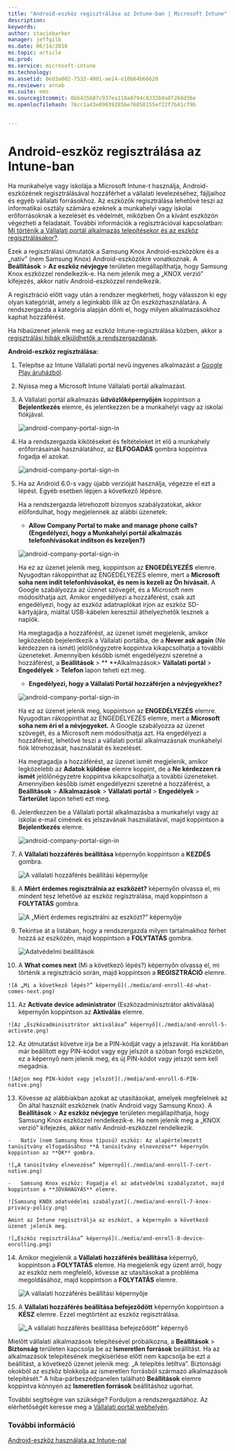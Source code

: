 ```yaml
---
title: "Android-eszköz regisztrálása az Intune-ban | Microsoft Intune"
description: 
keywords: 
author: staciebarker
manager: jeffgilb
ms.date: 06/14/2016
ms.topic: article
ms.prod: 
ms.service: microsoft-intune
ms.technology: 
ms.assetid: 0ed3a002-7533-4001-ae24-e10b64b66620
ms.reviewer: arnab
ms.suite: ems
ms.sourcegitcommit: 0bb435b87c937ea118a0794c8332b9a8f268d36e
ms.openlocfilehash: 76cc1a43e09039285be76858155ef22f7b41cf9b


---
```



# Android-eszköz regisztrálása az Intune-ban

Ha munkahelye vagy iskolája a Microsoft Intune-t használja, Android-eszközének regisztrálásával hozzáférhet a vállalati levelezéséhez, fájljaihoz és egyéb vállalati forrásokhoz. Az eszközök regisztrálása lehetővé teszi az informatikai osztály számára ezeknek a munkahelyi vagy iskolai erőforrásoknak a kezelését és védelmét, miközben Ön a kívánt eszközön végezheti a feladatait. További információk a regisztrációval kapcsolatban: [Mi történik a Vállalati portál alkalmazás telepítésekor és az eszköz regisztrálásakor?](what-happens-if-you-install-the-Company-Portal-app-and-enroll-your-device-in-intune-android.md).

Ezek a regisztrálási útmutatók a Samsung Knox Android-eszközökre és a „natív” (nem Samsung Knox) Android-eszközökre vonatkoznak. A **Beállítások** &gt; **Az eszköz névjegye** területen megállapíthatja, hogy Samsung Knox eszközzel rendelkezik-e. Ha nem jelenik meg a „KNOX verzió” kifejezés, akkor natív Android-eszközzel rendelkezik.

A regisztráció előtt vagy után a rendszer megkérheti, hogy válasszon ki egy olyan kategóriát, amely a leginkább illik az Ön eszközhasználatára. A rendszergazda a kategória alapján dönti el, hogy milyen alkalmazásokhoz kaphat hozzáférést.

Ha hibaüzenet jelenik meg az eszköz Intune-regisztrálása közben, akkor a [regisztrálási hibák elküldhetők a rendszergazdának](send-enrollment-errors-to-your-it-administrator-android.md).

**Android-eszköz regisztrálása:**

1.  Telepítse az Intune Vállalati portál nevű ingyenes alkalmazást a [Google Play áruházból](http://play.google.com/store/apps/details?id=com.microsoft.windowsintune.companyportal).

2.  Nyissa meg a Microsoft Intune Vállalati portál alkalmazást.

3.  A Vállalati portál alkalmazás **üdvözlőképernyőjén** koppintson a **Bejelentkezés** elemre, és jelentkezzen be a munkahelyi vagy az iskolai fiókjával.

    ![android-company-portal-sign-in](./media/and-enroll-0-welcome-screen.png)   

4.  Ha a rendszergazda kikötéseket és feltételeket írt elő a munkahely erőforrásainak használatához, az **ELFOGADÁS** gombra koppintva fogadja el azokat.

    ![android-company-portal-sign-in](./media/and-enroll-3-accept-terms.png)

5.  Ha az Android 6.0-s vagy újabb verzióját használja, végezze el ezt a lépést. Egyéb esetben lépjen a következő lépésre. 

    Ha a rendszergazda létrehozott bizonyos szabályzatokat, akkor előfordulhat, hogy megjelennek az alábbi üzenetek:
    -   **Allow Company Portal to make and manage phone calls? (Engedélyezi, hogy a Munkahelyi portál alkalmazás telefonhívásokat indítson és kezeljen?)**

    ![android-company-portal-sign-in](./media/and-enroll-3a-allow-phone-access.png)

    Ha ez az üzenet jelenik meg, koppintson az **ENGEDÉLYEZÉS** elemre. Nyugodtan rákoppinthat az ENGEDÉLYEZÉS elemre, mert a **Microsoft soha nem indít telefonhívásokat, és nem is kezeli az Ön hívásait.** A Google szabályozza az üzenet szövegét, és a Microsoft nem módosíthatja azt. Amikor engedélyezi a hozzáférést, csak azt engedélyezi, hogy az eszköz adatnaplókat írjon az eszköz SD-kártyájára, miáltal USB-kábelen keresztül áthelyezhetők lesznek a naplók.

    Ha megtagadja a hozzáférést, az üzenet ismét megjelenik, amikor legközelebb bejelentkezik a Vállalati portálba, de a **Never ask again** (Ne kérdezzen rá ismét) jelölőnégyzetre koppintva kikapcsolhatja a további üzeneteket.  Amennyiben később ismét engedélyezni szeretné a hozzáférést, a **Beállítások** &gt; ** **Alkalmazások&gt; **Vállalati portál** &gt; **Engedélyek** &gt; **Telefon** lapon teheti ezt meg.

    -   **Engedélyezi, hogy a Vállalati Portál hozzáférjen a névjegyekhez?**

    ![android-company-portal-sign-in](./media/and-enroll-3b-allow-contacts-access.png)

    Ha ez az üzenet jelenik meg, koppintson az **ENGEDÉLYEZÉS** elemre. Nyugodtan rákoppinthat az ENGEDÉLYEZÉS elemre, mert a **Microsoft soha nem éri el a névjegyeket.** A Google szabályozza az üzenet szövegét, és a Microsoft nem módosíthatja azt. Ha engedélyezi a hozzáférést, lehetővé teszi a vállalati portál alkalmazásnak munkahelyi fiók létrehozását, használatát és kezelését.

    Ha megtagadja a hozzáférést, az üzenet ismét megjelenik, amikor legközelebb az **Adatok küldése** elemre koppint, de a **Ne kérdezzen rá ismét** jelölőnégyzetre koppintva kikapcsolhatja a további üzeneteket. Amennyiben később ismét engedélyezni szeretné a hozzáférést, a **Beállítások** &gt; **Alkalmazások** &gt; **Vállalati portál** &gt; **Engedélyek** &gt; **Tárterület** lapon teheti ezt meg.

6.  Jelentkezzen be a Vállalati portál alkalmazásba a munkahelyi vagy az iskolai e-mail címének és jelszavának használatával, majd koppintson a **Bejelentkezés** elemre.

    ![android-company-portal-sign-in](./media/and-enroll-2-cp-sign-in.png)

7.  A **Vállalati hozzáférés beállítása** képernyőn koppintson a **KEZDÉS** gombra.

    ![A vállalati hozzáférés beállítási képernyője](./media/and-enroll-4a-comp-access-setup.png)

8.  A **Miért érdemes regisztrálnia az eszközét?** képernyőn olvassa el, mi mindent tesz lehetővé az eszköz regisztrálása, majd koppintson a **FOLYTATÁS** gombra.

    ![A „Miért érdemes regisztrálni az eszközt?” képernyője](./media/and-enroll-4b-why-enroll.png)

9.  Tekintse át a listában, hogy a rendszergazda milyen tartalmakhoz férhet hozzá az eszközén, majd koppintson a **FOLYTATÁS** gombra.

    ![Adatvédelmi beállítások](./media/and-enroll-4c-we-care-privacy.png)

10.  A **What comes next** (Mi a következő lépés?) képernyőn olvassa el, mi történik a regisztráció során, majd koppintson a **REGISZTRÁCIÓ** elemre.

    ![A „Mi a következő lépés?” képernyő](./media/and-enroll-4d-what-comes-next.png)

11.  Az **Activate device administrator** (Eszközadminisztrátor aktiválása) képernyőn koppintson az **Aktiválás** elemre.

    ![Az „Eszközadminisztrátor aktiválása” képernyő](./media/and-enroll-5-activate.png)

12.  Az útmutatást követve írja be a PIN-kódját vagy a jelszavát. Ha korábban már beállított egy PIN-kódot vagy egy jelszót a szóban forgó eszközön, ez a képernyő nem jelenik meg, és új PIN-kódot vagy jelszót sem kell megadnia.

    ![Adjon meg PIN-kódot vagy jelszót](./media/and-enroll-6-PIN-native.png)

13.  Kövesse az alábbiakban azokat az utasításokat, amelyek megfelelnek az Ön által használt eszköznek (natív Android vagy Samsung Knox). A **Beállítások** &gt; **Az eszköz névjegye** területen megállapíthatja, hogy Samsung Knox eszközzel rendelkezik-e. Ha nem jelenik meg a „KNOX verzió” kifejezés, akkor natív Android-eszközzel rendelkezik.

    -   Natív (nem Samsung Knox típusú) eszköz: Az alapértelmezett tanúsítvány elfogadásához **A tanúsítvány elnevezése** képernyőn koppintson az **OK** gombra.

    ![„A tanúsítvány elnevezése” képernyő](./media/and-enroll-7-cert-native.png)

    -   Samsung Knox eszköz: Fogadja el az adatvédelmi szabályzatot, majd koppintson a **JÓVÁHAGYÁS** elemre.

    ![Samsung KNOX adatvédelmi szabályzat](./media/and-enroll-7-knox-privacy-policy.png)

    Amint az Intune regisztrálja az eszközt, a képernyőn a következő üzenet jelenik meg.

    ![„Eszköz regisztrálása” képernyő](./media/and-enroll-8-device-enrolling.png)

14. Amikor megjelenik a **Vállalati hozzáférés beállítása** képernyő, koppintson a **FOLYTATÁS** elemre. Ha megjelenik egy üzent arról, hogy az eszköz nem megfelelő, kövesse az utasításokat a probléma megoldásához, majd koppintson a **FOLYTATÁS** elemre.

    ![A vállalati hozzáférés beállítási képernyője](./media/and-enroll-9-comp-access-setup.png)  

11. A **Vállalati hozzáférés beállítása befejeződött** képernyőn koppintson a **KÉSZ** elemre. Ezzel megtörtént az eszköz regisztrálása.

    ![„A vállalati hozzáférés beállítása befejeződött” képernyő](./media/and-enroll-10-comp-access-setup-complete.png)

Mielőtt vállalati alkalmazások telepítésével próbálkozna, a **Beállítások** &gt; **Biztonság** területen kapcsolja be az **Ismeretlen források** beállítást. Ha az alkalmazások telepítésének megkísérlése előtt nem kapcsolja be ezt a beállítást, a következő üzenet jelenik meg: „A telepítés letiltva”. Biztonsági okokból az eszköz blokkolja az ismeretlen forrásból származó alkalmazások telepítését.” A hiba-párbeszédpanelen található **Beállítások** elemre koppintva könnyen az **Ismeretlen források** beállításhoz ugorhat.

További segítségre van szüksége? Forduljon a rendszergazdához. Az elérhetőségét keresse meg a [Vállalati portál webhelyén](http://portal.manage.microsoft.com).

### További információ
[Android-eszköz használata az Intune-nal](using-your-android-device-with-intune.md)



<!--HONumber=Jun16_HO4-->


